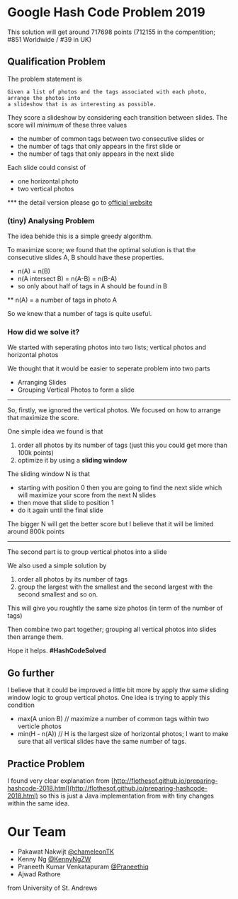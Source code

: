 
# Google Hash Code Problem 2019 

This solution will get around 717698 points (712155 in the compentition; #851 Worldwide / #39 in UK)

## Qualification Problem

The problem statement is 
```
Given a list of photos and the tags associated with each photo, arrange the photos into
a slideshow that is as interesting as possible.
```
They score a slideshow by considering each transition between slides. The score will *minimum* of these three values 
  * the number of common tags between two consecutive slides or
  * the number of tags that only appears in the first slide or
  * the number of tags that only appears in the next slide
 
 Each slide could consist of
  * one horizontal photo
  * two vertical photos

*** the detail version please go to [official website](https://hashcodejudge.withgoogle.com/#/home)

### (tiny) Analysing Problem 

The idea behide this is a simple greedy algorithm.

To maximize score; we found that the optimal solution is that the consecutive slides A, B should have these properties.
  * n(A) = n(B)
  * n(A intersect B) = n(A-B) = n(B-A)
  * so only about half of tags in A should be found in B
  
** n(A) = a number of tags in photo A

So we knew that a number of tags is quite useful.

### How did we solve it?
We started with seperating photos into two lists; vertical photos and horizontal photos

We thought that it would be easier to seperate problem into two parts
* Arranging Slides 
* Grouping Vertical Photos to form a slide

---------------

So, firstly, we ignored the vertical photos. We focused on how to arrange that maximize the score. 

One simple idea we found is that 
1. order all photos by its number of tags (just this you could get more than 100k points)
2. optimize it by using a **sliding window**

The sliding window N is that
* starting with position 0 then you are going to find the next slide which will maximize your score from the next N slides
* then move that slide to position 1
* do it again until the final slide

The bigger N will get the better score but I believe that it will be limited around 800k points

---------------

The second part is to group vertical photos into a slide

We also used a simple solution by
1. order all photos by its number of tags
2. group the largest with the smallest and the second largest with the second smallest and so on.

This will give you roughtly the same size photos (in term of the number of tags)

Then combine two part together; grouping all vertical photos into slides then arrange them.

Hope it helps. **#HashCodeSolved**

## Go further
I believe that it could be improved a little bit more by apply thw same sliding window logic to group vertical photos. One idea is trying to apply this condition
  * max(A union B) // maximize a number of common tags within two verticle photos
  * min(H - n(A)) // H is the largest size of horizontal photos; I want to make sure that all vertical slides have the same number of tags.

## Practice Problem

I found very clear explanation from [http://flothesof.github.io/preparing-hashcode-2018.html](http://flothesof.github.io/preparing-hashcode-2018.html) so this is just a Java implementation from with tiny changes within the same idea.

# Our Team
* Pakawat Nakwijt [@chameleonTK](https://github.com/chameleonTK)
* Kenny Ng [@KennyNgZW](https://github.com/KennyNgZW)
* Praneeth Kumar Venkatapuram [@Praneethiq](https://github.com/Praneethiq) 
* Ajwad Rathore 

from University of St. Andrews

 
